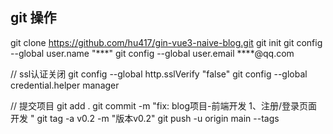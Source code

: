 



## git 操作
git clone https://github.com/hu417/gin-vue3-naive-blog.git
git init
git config --global user.name "***"
git config --global user.email ****@qq.com

// ssl认证关闭
git config --global http.sslVerify "false"
git config --global credential.helper manager

// 提交项目
git add .
git commit -m "fix: blog项目-前端开发
1、注册/登录页面开发
" 
git tag -a v0.2 -m "版本v0.2"
git push -u origin main --tags


